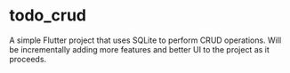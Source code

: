 # todo_crud

A simple Flutter project that uses SQLite to perform CRUD operations. Will be incrementally adding more features and better UI to the project as it proceeds.
